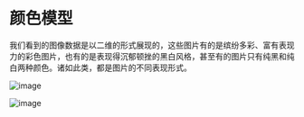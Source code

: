 # 颜色模型

我们看到的图像数据是以二维的形式展现的，这些图片有的是缤纷多彩、富有表现力的彩色图片，也有的是表现得沉郁顿挫的黑白风格，甚至有的图片只有纯黑和纯白两种颜色。诸如此类，都是图片的不同表现形式。

![image](https://user-images.githubusercontent.com/5803001/48763697-c535b800-ece8-11e8-9997-7d0fd5901303.png)

![image](https://user-images.githubusercontent.com/5803001/48763759-e5fe0d80-ece8-11e8-98c0-5771e550bf29.png)
